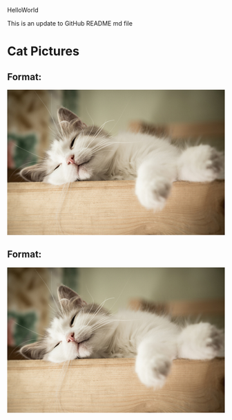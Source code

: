 HelloWorld

This is an update to GitHub README md file

# Cat Pictures

## Format: <!---[img](path)--->
![cat.jpg](cat1.jpg)
## Format: <!---<img src='path' alt='text'>"--->
<img src="cat1.jpg" alt="cat picture 1">
